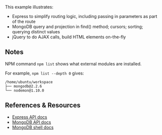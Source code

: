 This example illustrates:

- Express to simplify routing logic, including passing in parameters as part of the route
- MongoDB query and projection in find() method; cursors; sorting; querying distinct values
- jQuery to do AJAX calls, build HTML elements on-the-fly

Notes
-----

NPM command `npm list` shows what external modules are installed.

For example, `npm list --depth 0` gives:

```
/home/ubuntu/workspace
├── mongodb@2.2.6
└── nodemon@1.10.0
```

References & Resources
----------------------

* [Express API docs](http://expressjs.com/en/4x/api.html)
* [MongoDB API docs](http://mongodb.github.io/node-mongodb-native/2.2/api/)
* [MongoDB shell docs](https://docs.mongodb.com/manual/crud/)